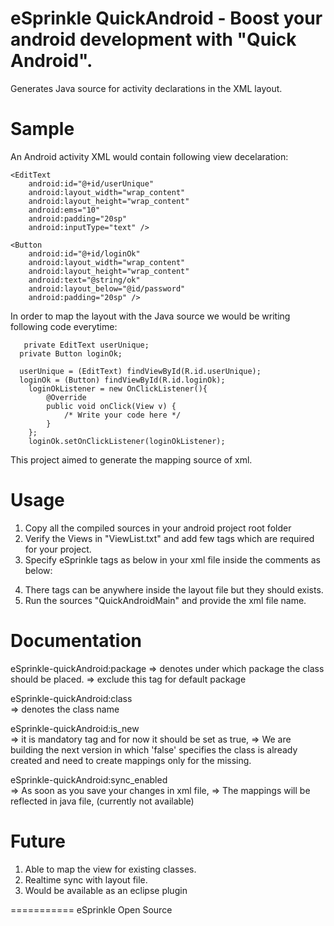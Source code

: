 eSprinkle QuickAndroid - Boost your android development with "Quick Android".
============

Generates Java source for activity declarations in the XML layout.


Sample
============
An Android activity XML would contain following view decelaration:

    <EditText
        android:id="@+id/userUnique"
        android:layout_width="wrap_content"
        android:layout_height="wrap_content"
        android:ems="10" 
        android:padding="20sp"
        android:inputType="text" />
        
    <Button
        android:id="@+id/loginOk"
        android:layout_width="wrap_content"
        android:layout_height="wrap_content"
        android:text="@string/ok"
        android:layout_below="@id/password"
        android:padding="20sp" />
    
In order to map the layout with the Java source we would be writing following code everytime:
 
       private EditText userUnique;
	  private Button loginOk;	
	  
	  userUnique = (EditText) findViewById(R.id.userUnique);
	  loginOk = (Button) findViewById(R.id.loginOk);
		loginOkListener = new OnClickListener(){
			@Override
			public void onClick(View v) {
				/* Write your code here */ 
			}
		};
		loginOk.setOnClickListener(loginOkListener);
		
This project aimed to generate the mapping source of xml.

Usage
===========
1. Copy all the compiled sources in your android project root folder
2. Verify the Views in "ViewList.txt" and add few tags which are required for your project.
3. Specify eSprinkle tags as below in your xml file inside the comments as below:
	
<?xml version="1.0" encoding="utf-8"?>
<!-- eSprinkle-quickAndroid:package=[com.esprinkle.apps.android.auth] -->
<!-- eSprinkle-quickAndroid:class=[LoginActivity] -->
<!-- eSprinkle-quickAndroid:is_new=[true] -->

4. There tags can be anywhere inside the layout file but they should exists.
5. Run the sources "QuickAndroidMain" and provide the xml file name. 


Documentation
===========

eSprinkle-quickAndroid:package 
	=> denotes under which package the class should be placed.
	=> exclude this tag for default package

eSprinkle-quickAndroid:class   
	=> denotes the class name
	
eSprinkle-quickAndroid:is_new  
	=> it is mandatory tag and for now it should be set as true, 
	=> We are building the next version in which 'false' specifies the class is already created and need to create mappings only for the missing.

eSprinkle-quickAndroid:sync_enabled  
	=> As soon as you save your changes in xml file, 
	=> The mappings will be reflected in java file, (currently not available)


Future
===========
1. Able to map the view for existing classes.
2. Realtime sync with layout file.
3. Would be available as an eclipse plugin

===========
eSprinkle Open Source
